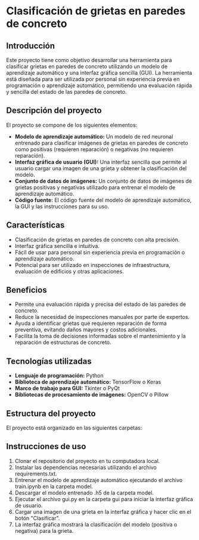# Clasificación de grietas en paredes de concreto

## Introducción

Este proyecto tiene como objetivo desarrollar una herramienta para clasificar grietas en paredes de concreto utilizando un modelo de aprendizaje automático y una interfaz gráfica sencilla (GUI). La herramienta está diseñada para ser utilizada por personal sin experiencia previa en programación o aprendizaje automático, permitiendo una evaluación rápida y sencilla del estado de las paredes de concreto.

## Descripción del proyecto

El proyecto se compone de los siguientes elementos:

* **Modelo de aprendizaje automático:** Un modelo de red neuronal entrenado para clasificar imágenes de grietas en paredes de concreto como positivas (requieren reparación) o negativas (no requieren reparación).
* **Interfaz gráfica de usuario (GUI):** Una interfaz sencilla que permite al usuario cargar una imagen de una grieta y obtener la clasificación del modelo.
* **Conjunto de datos de imágenes:** Un conjunto de datos de imágenes de grietas positivas y negativas utilizado para entrenar el modelo de aprendizaje automático.
* **Código fuente:** El código fuente del modelo de aprendizaje automático, la GUI y las instrucciones para su uso.

## Características

* Clasificación de grietas en paredes de concreto con alta precisión.
* Interfaz gráfica sencilla e intuitiva.
* Fácil de usar para personal sin experiencia previa en programación o aprendizaje automático.
* Potencial para ser utilizado en inspecciones de infraestructura, evaluación de edificios y otras aplicaciones.

## Beneficios

* Permite una evaluación rápida y precisa del estado de las paredes de concreto.
* Reduce la necesidad de inspecciones manuales por parte de expertos.
* Ayuda a identificar grietas que requieren reparación de forma preventiva, evitando daños mayores y costos adicionales.
* Facilita la toma de decisiones informadas sobre el mantenimiento y la reparación de estructuras de concreto.

## Tecnologías utilizadas

* **Lenguaje de programación:** Python
* **Biblioteca de aprendizaje automático:** TensorFlow o Keras
* **Marco de trabajo para GUI:** Tkinter o PyQt
* **Bibliotecas de procesamiento de imágenes:** OpenCV o Pillow

## Estructura del proyecto

El proyecto está organizado en las siguientes carpetas:


## Instrucciones de uso

1. Clonar el repositorio del proyecto en tu computadora local.
2. Instalar las dependencias necesarias utilizando el archivo requirements.txt.
3. Entrenar el modelo de aprendizaje automático ejecutando el archivo train.ipynb en la carpeta model.
4. Descargar el modelo entrenado .h5 de la carpeta model.
5. Ejecutar el archivo gui.py en la carpeta gui para iniciar la interfaz gráfica de usuario.
6. Cargar una imagen de una grieta en la interfaz gráfica y hacer clic en el botón "Clasificar".
7. La interfaz gráfica mostrará la clasificación del modelo (positiva o negativa) para la grieta.
